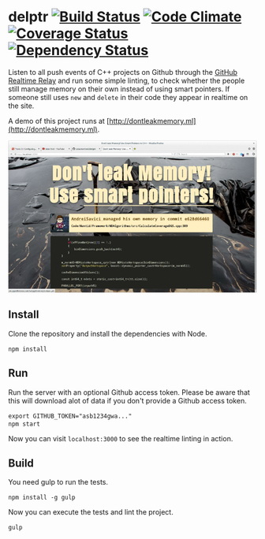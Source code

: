 # delptr [![Build Status](https://travis-ci.org/lukasmartinelli/delptr.svg)](https://travis-ci.org/lukasmartinelli/delptr) [![Code Climate](https://codeclimate.com/github/lukasmartinelli/delptr/badges/gpa.svg)](https://codeclimate.com/github/lukasmartinelli/delptr) [![Coverage Status](https://img.shields.io/coveralls/lukasmartinelli/delptr.svg)](https://coveralls.io/r/lukasmartinelli/delptr?branch=master) [![Dependency Status](https://gemnasium.com/lukasmartinelli/delptr.svg)](https://gemnasium.com/lukasmartinelli/delptr)

Listen to all push events of C++ projects on Github through the [GitHub Realtime Relay](https://github.com/lukasmartinelli/ghrr) and run some simple linting, to check
whether the people still manage memory on their own instead of using smart pointers.
If someone still uses `new` and `delete` in their code they appear in realtime on the
site.

A demo of this project runs at [http://dontleakmemory.ml](http://dontleakmemory.ml).

![Realtime linting of C++ projects](screenshot.gif)

## Install

Clone the repository and install the dependencies with Node.

```
npm install
```

## Run

Run the server with an optional Github access token.
Please be aware that this will download alot of data if you don't provide
a Github access token.

```
export GITHUB_TOKEN="asb1234gwa..."
npm start
```

Now you can visit `localhost:3000` to see the realtime linting in action.

## Build

You need gulp to run the tests.

```
npm install -g gulp
```

Now you can execute the tests and lint the project.

```
gulp
```
